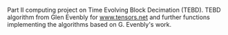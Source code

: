 Part II computing project on Time Evolving Block Decimation (TEBD). 
TEBD algorithm from Glen Evenbly for www.tensors.net and further functions implementing the algorithms based on G. Evenbly's work. 
